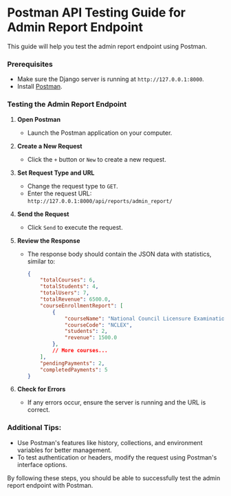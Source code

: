 # Postman API Testing Guide for Admin Report Endpoint

This guide will help you test the admin report endpoint using Postman.

### Prerequisites
- Make sure the Django server is running at `http://127.0.0.1:8000`.
- Install [Postman](https://www.postman.com/downloads/).

### Testing the Admin Report Endpoint

1. **Open Postman**
   - Launch the Postman application on your computer.

2. **Create a New Request**
   - Click the `+` button or `New` to create a new request.

3. **Set Request Type and URL**
   - Change the request type to `GET`.
   - Enter the request URL: `http://127.0.0.1:8000/api/reports/admin_report/`

4. **Send the Request**
   - Click `Send` to execute the request.

5. **Review the Response**
   - The response body should contain the JSON data with statistics, similar to:
     ```json
     {
         "totalCourses": 6,
         "totalStudents": 4,
         "totalUsers": 7,
         "totalRevenue": 6500.0,
         "courseEnrollmentReport": [
             {
                 "courseName": "National Council Licensure Examination",
                 "courseCode": "NCLEX",
                 "students": 2,
                 "revenue": 1500.0
             },
             // More courses...
         ],
         "pendingPayments": 2,
         "completedPayments": 5
     }
     ```

6. **Check for Errors**
   - If any errors occur, ensure the server is running and the URL is correct.

### Additional Tips:
- Use Postman's features like history, collections, and environment variables for better management.
- To test authentication or headers, modify the request using Postman's interface options.

By following these steps, you should be able to successfully test the admin report endpoint with Postman.
